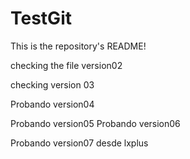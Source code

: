 # TestGit

This is the repository's README!

checking the file version02

checking version 03

Probando version04

Probando version05
Probando version06

Probando version07 desde lxplus


